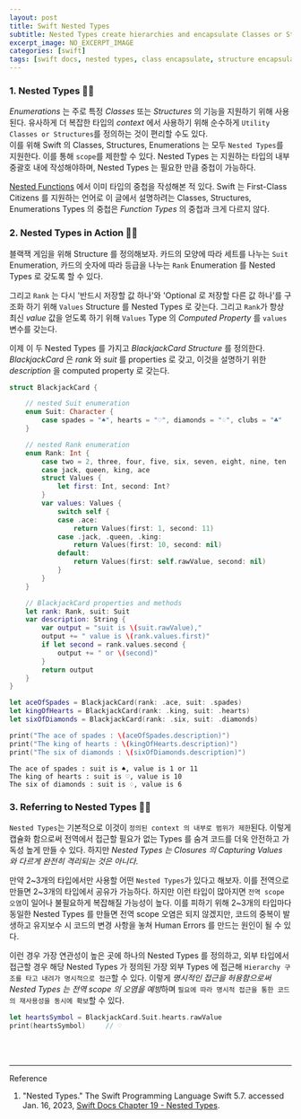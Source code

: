 ```yaml
---
layout: post
title: Swift Nested Types
subtitle: Nested Types create hierarchies and encapsulate Classes or Structures or Enumerations.
excerpt_image: NO_EXCERPT_IMAGE
categories: [swift]
tags: [swift docs, nested types, class encapsulate, structure encapsulate, nested classes, nested structures, nested enumerations]
---
```


### 1. Nested Types 👩‍💻

*Enumerations* 는 주로 특정 *Classes* 또는 *Structures* 의 기능을 지원하기 위해 사용된다. 유사하게 더 복잡한 타입의 
*context* 에서 사용하기 위해 순수하게 `Utility Classes or Structures`를 정의하는 것이 편리할 수도 있다.  
이를 위해 Swift 의 Classes, Structures, Enumerations 는 모두 `Nested Types`를 지원한다. 이를 통해 `scope`를 
제한할 수 있다. Nested Types 는 지원하는 타입의 내부 중괄호 내에 작성해야하며, Nested Types 는 필요한 만큼 중첩이 가능하다.

[Nested Functions](/swift/2022/10/19/functions.html#h-6-nested-functions-) 에서 이미 타입의 중첩을 작성해본 적 있다. 
Swift 는 First-Class Citizens 를 지원하는 언어로 이 글에서 설명하려는 Classes, Structures, Enumerations Types 의 중첩은 
*Function Types* 의 중첩과 크게 다르지 않다.

### 2. Nested Types in Action 👩‍💻

블랙잭 게임을 위해 Structure 를 정의해보자. 카드의 모양에 따라 세트를 나누는 `Suit` Enumeration, 카드의 숫자에 따라 등급을 나누는 
`Rank` Enumeration 를 Nested Types 로 갖도록 할 수 있다.

그리고 `Rank` 는 다시 '반드시 저장할 값 하나'와 'Optional 로 저장할 다른 값 하나'를 구조화 하기 위해 `Values` Structure 를 
Nested Types 로 갖는다. 그리고 `Rank`가 항상 최신 *value* 값을 얻도록 하기 위해 `Values` Type 의 *Computed Property* 를 
`values` 변수를 갖는다. 

이제 이 두 Nested Types 를 가지고 *BlackjackCard Structure* 를 정의한다. *BlackjackCard* 은 *rank* 와 
*suit* 를 properties 로 갖고, 이것을 설명하기 위한 *description* 을 computed property 로 갖는다. 

```swift
struct BlackjackCard {

    // nested Suit enumeration
    enum Suit: Character {
        case spades = "♠", hearts = "♡", diamonds = "♢", clubs = "♣"
    }

    // nested Rank enumeration
    enum Rank: Int {
        case two = 2, three, four, five, six, seven, eight, nine, ten
        case jack, queen, king, ace
        struct Values {
            let first: Int, second: Int?
        }
        var values: Values {
            switch self {
            case .ace:
                return Values(first: 1, second: 11)
            case .jack, .queen, .king:
                return Values(first: 10, second: nil)
            default:
                return Values(first: self.rawValue, second: nil)
            }
        }
    }

    // BlackjackCard properties and methods
    let rank: Rank, suit: Suit
    var description: String {
        var output = "suit is \(suit.rawValue),"
        output += " value is \(rank.values.first)"
        if let second = rank.values.second {
            output += " or \(second)"
        }
        return output
    }
}
```

```swift
let aceOfSpades = BlackjackCard(rank: .ace, suit: .spades)
let kingOfHearts = BlackjackCard(rank: .king, suit: .hearts)
let sixOfDiamonds = BlackjackCard(rank: .six, suit: .diamonds)

print("The ace of spades : \(aceOfSpades.description)")
print("The king of hearts : \(kingOfHearts.description)")
print("The six of diamonds : \(sixOfDiamonds.description)")
```

```console
The ace of spades : suit is ♠, value is 1 or 11
The king of hearts : suit is ♡, value is 10
The six of diamonds : suit is ♢, value is 6
```

### 3. Referring to Nested Types 👩‍💻

`Nested Types`는 기본적으로 이것이 `정의된 context 의 내부로 범위가 제한`된다. 이렇게 캡슐화 함으로써 전역에서 접근할 필요가 없는 
Types 를 숨겨 코드를 더욱 안전하고 가독성 높게 만들 수 있다. 하지만 *Nested Types 는 Closures 의 Capturing Values 와 다르게 
완전히 격리되는 것은 아니다*.

만약 2~3개의 타입에서만 사용할 어떤 `Nested Types`가 있다고 해보자. 이를 전역으로 만들면 2~3개의 타입에서 공유가 가능하다. 하지만 이런 
타입이 많아지면 `전역 scope 오염`이 일어나 불필요하게 복잡해질 가능성이 높다. 이를 피하기 위해 2~3개의 타입마다 동일한 Nested Types 를 
만들면 전역 scope 오염은 되지 않겠지만, 코드의 중복이 발생하고 유지보수 시 코드의 변경 사항을 놓쳐 Human Errors 를 만드는 원인이 될 수 있다.

이런 경우 가장 연관성이 높은 곳에 하나의 Nested Types 를 정의하고, 외부 타입에서 접근할 경우 해당 Nested Types 가 정의된 가장 외부 
Types 에 접근해 `Hierarchy 구조를 타고 내려가 명시적으로 접근`할 수 있다. 이렇게 *명시적인 접근을 허용함으로써 Nested Types 는 
전역 scope 의 오염을 예방*하며 `필요에 따라 명시적 접근을 통한 코드의 재사용성을 동시에 확보`할 수 있다.

```swift
let heartsSymbol = BlackjackCard.Suit.hearts.rawValue
print(heartsSymbol)     // ♡
```


<br><br>

---
Reference

1. "Nested Types." The Swift Programming Language Swift 5.7. accessed Jan. 16, 2023, [Swift Docs Chapter 19 - Nested Types](https://docs.swift.org/swift-book/LanguageGuide/NestedTypes.html).
